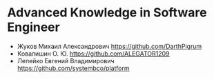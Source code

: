 # Advanced Knowledge in Software Engineer

* Жуков Михаил Александрович https://github.com/DarthPigrum
* Ковалишин О. Ю. https://github.com/ALEGATOR1209
* Лепейко Евгений Владимирович https://github.com/systembco/platform
